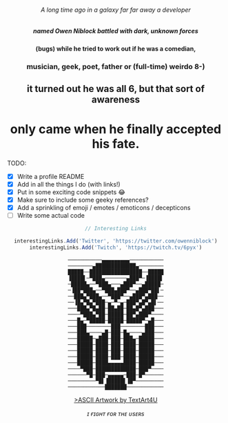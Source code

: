 <div align="center">
  
###### A long time ago in a galaxy far far away a developer

##### named Owen Niblock battled with dark, unknown forces

#### (bugs) while he tried to work out if he was a comedian,

### musician, geek, poet, father or (full-time) weirdo 8-)

## it turned out he was all 6, but that sort of awareness

# only came when he finally accepted his fate. 

</div>

TODO:

- [x] Write a profile README
- [x] Add in all the things I do (with links!)
- [x] Put in some exciting code snippets :joy:
- [x] Make sure to include some geeky references?
- [x] Add a sprinkling of emoji / emotes / emoticons / decepticons
- [ ] Write some actual code

<div align="center">

```javascript
// Interesting Links

interestingLinks.Add('Twitter', 'https://twitter.com/owenniblock')
interestingLinks.Add('Twitch', 'https://twitch.tv/6pyx')
```

```
───────────▄▄▄▄▄▄▄▄▄───────────
────────▄█████████████▄────────
█████──█████████████████──█████
▐████▌─▀███▄───────▄███▀─▐████▌
─█████▄──▀███▄───▄███▀──▄█████─
─▐██▀███▄──▀███▄███▀──▄███▀██▌─
──███▄▀███▄──▀███▀──▄███▀▄███──
──▐█▄▀█▄▀███─▄─▀─▄─███▀▄█▀▄█▌──
───███▄▀█▄██─██▄██─██▄█▀▄███───
────▀███▄▀██─█████─██▀▄███▀────
───█▄─▀█████─█████─█████▀─▄█───
───███────────███────────███───
───███▄────▄█─███─█▄────▄███───
───█████─▄███─███─███▄─█████───
───█████─████─███─████─█████───
───█████─████─███─████─█████───
───█████─████─███─████─█████───
───█████─████▄▄▄▄▄████─█████───
────▀███─█████████████─███▀────
──────▀█─███─▄▄▄▄▄─███─█▀──────
─────────▀█▌▐█████▌▐█▀─────────
────────────███████────────────
```

<a href="https://textart4u.blogspot.com/2014/06/transformers-autobot-symbol-copy-paste.html">>ASCII Artwork by TextArt4U</a>

_ɪ ғɪɢʜᴛ ғᴏʀ ᴛʜᴇ ᴜsᴇʀs_

</div>
